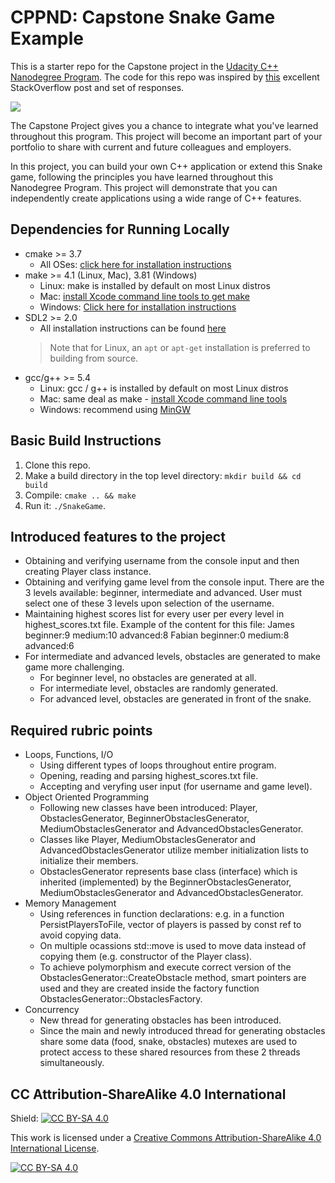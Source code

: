 # CPPND: Capstone Snake Game Example

This is a starter repo for the Capstone project in the [Udacity C++ Nanodegree Program](https://www.udacity.com/course/c-plus-plus-nanodegree--nd213). The code for this repo was inspired by [this](https://codereview.stackexchange.com/questions/212296/snake-game-in-c-with-sdl) excellent StackOverflow post and set of responses.

<img src="snake_game.gif"/>

The Capstone Project gives you a chance to integrate what you've learned throughout this program. This project will become an important part of your portfolio to share with current and future colleagues and employers.

In this project, you can build your own C++ application or extend this Snake game, following the principles you have learned throughout this Nanodegree Program. This project will demonstrate that you can independently create applications using a wide range of C++ features.

## Dependencies for Running Locally
* cmake >= 3.7
  * All OSes: [click here for installation instructions](https://cmake.org/install/)
* make >= 4.1 (Linux, Mac), 3.81 (Windows)
  * Linux: make is installed by default on most Linux distros
  * Mac: [install Xcode command line tools to get make](https://developer.apple.com/xcode/features/)
  * Windows: [Click here for installation instructions](http://gnuwin32.sourceforge.net/packages/make.htm)
* SDL2 >= 2.0
  * All installation instructions can be found [here](https://wiki.libsdl.org/Installation)
  >Note that for Linux, an `apt` or `apt-get` installation is preferred to building from source. 
* gcc/g++ >= 5.4
  * Linux: gcc / g++ is installed by default on most Linux distros
  * Mac: same deal as make - [install Xcode command line tools](https://developer.apple.com/xcode/features/)
  * Windows: recommend using [MinGW](http://www.mingw.org/)

## Basic Build Instructions

1. Clone this repo.
2. Make a build directory in the top level directory: `mkdir build && cd build`
3. Compile: `cmake .. && make`
4. Run it: `./SnakeGame`.


## Introduced features to the project

* Obtaining and verifying username from the console input and then creating Player class instance.
* Obtaining and verifying game level from the console input. There are  the 3 levels available: beginner, intermediate and advanced. User must select one of these 3 levels upon selection of the username.
* Maintaining highest scores list for every user per every level in highest_scores.txt file. Example of the content for this file:
James beginner:9 medium:10 advanced:8
Fabian beginner:0 medium:8 advanced:6
* For intermediate and advanced levels, obstacles are generated to make game more challenging.
  * For beginner level, no obstacles are generated at all.
  * For intermediate level, obstacles are randomly generated.
  * For advanced level, obstacles are generated in front of the snake.

## Required rubric points

* Loops, Functions, I/O
  * Using different types of loops throughout entire program.
  * Opening, reading and parsing highest_scores.txt file.
  * Accepting and veryfing user input (for username and game level).
* Object Oriented Programming
  * Following new classes have been introduced: Player, ObstaclesGenerator, BeginnerObstaclesGenerator, MediumObstaclesGenerator and AdvancedObstaclesGenerator.
  * Classes like Player, MediumObstaclesGenerator and AdvancedObstaclesGenerator utilize member initialization lists to initialize their members.
  * ObstaclesGenerator represents base class (interface) which is inherited (implemented) by the BeginnerObstaclesGenerator, MediumObstaclesGenerator and AdvancedObstaclesGenerator.
* Memory Management
  * Using references in function declarations: e.g. in a function PersistPlayersToFile, vector of players is passed by const ref to avoid copying data.
  * On multiple ocassions std::move is used to move data instead of copying them (e.g. constructor of the Player class).
  * To achieve polymorphism and execute correct version of the ObstaclesGenerator::CreateObstacle method, smart pointers are used and they are created inside the factory function ObstaclesGenerator::ObstaclesFactory.
* Concurrency
  * New thread for generating obstacles has been introduced.
  * Since the main and newly introduced thread for generating obstacles share some data (food, snake, obstacles) mutexes are used to protect access to these shared resources from these 2 threads simultaneously.

## CC Attribution-ShareAlike 4.0 International


Shield: [![CC BY-SA 4.0][cc-by-sa-shield]][cc-by-sa]

This work is licensed under a
[Creative Commons Attribution-ShareAlike 4.0 International License][cc-by-sa].

[![CC BY-SA 4.0][cc-by-sa-image]][cc-by-sa]

[cc-by-sa]: http://creativecommons.org/licenses/by-sa/4.0/
[cc-by-sa-image]: https://licensebuttons.net/l/by-sa/4.0/88x31.png
[cc-by-sa-shield]: https://img.shields.io/badge/License-CC%20BY--SA%204.0-lightgrey.svg
